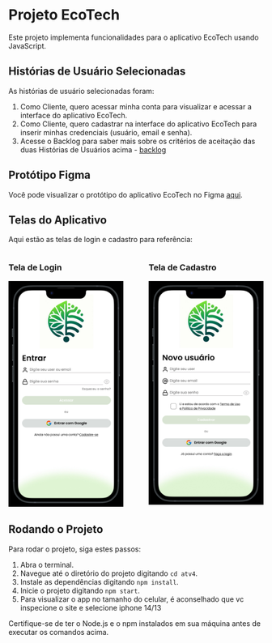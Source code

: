 # Projeto EcoTech

Este projeto implementa funcionalidades para o aplicativo EcoTech usando JavaScript.

## Histórias de Usuário Selecionadas

As histórias de usuário selecionadas foram:

1. Como Cliente, quero acessar minha conta para visualizar e acessar a interface do aplicativo EcoTech.
2. Como Cliente, quero cadastrar na interface do aplicativo EcoTech para inserir minhas credenciais (usuário, email e senha).
3. Acesse o Backlog para saber mais sobre os critérios de aceitação das duas Histórias de Usuários acima - [backlog](https://fatecspgov.sharepoint.com/:x:/r/sites/Section_IES200.A400.M.048.146.20241/Student%20Work/Working%20files/SOFIA%20MATOS%20LESSA/Atividade%20Avaliativa%20Individual%2001%201/backlog_EcoTech.xlsx?d=w5f3c907ff4334d55a866a0b8b051d12a&csf=1&web=1&e=LkQfhv)

## Protótipo Figma

Você pode visualizar o protótipo do aplicativo EcoTech no Figma [aqui](https://www.figma.com/proto/tD1BA9bxFUhPLkpOqfeESF/EcoTech?type=design&node-id=1-4&t=x12Yi99iTEDgcr7X-0&scaling=scale-down&page-id=0%3A1&starting-point-node-id=1%3A4&classId=643468c0-d115-4faa-9b9b-cf46cd74bb12&assignmentId=15d79062-816c-4e56-84b6-73535347120c&submissionId=75ac2725-0b30-d32c-e39c-f466a4ab59e3).

## Telas do Aplicativo

Aqui estão as telas de login e cadastro para referência:

<div style="display: flex; flex-direction: row; justify-content: space-between; gap:30px;">
    <div style="flex: 1; margin-right: 10px;">
        <h3>Tela de Login</h3>
        <img src="imagens/IMG_7215.jpeg" alt="Tela de Login" width="300"/>
    </div>
    <div style="flex: 1; margin-left: 10px;">
        <h3>Tela de Cadastro</h3>
        <img src="imagens/IMG_7216.jpeg" alt="Tela de Cadastro" width="300"/>
    </div>
</div>

## Rodando o Projeto

Para rodar o projeto, siga estes passos:

1. Abra o terminal.
2. Navegue até o diretório do projeto digitando `cd atv4`.
3. Instale as dependências digitando `npm install`.
4. Inicie o projeto digitando `npm start`.
5. Para visualizar o app no tamanho do celular, é aconselhado que vc inspecione o site e selecione iphone 14/13

Certifique-se de ter o Node.js e o npm instalados em sua máquina antes de executar os comandos acima.
